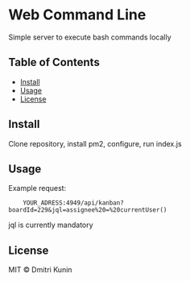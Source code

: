 # Web Command Line

Simple server to execute bash commands locally

## Table of Contents

- [Install](#install)
- [Usage](#usage)
- [License](#license)

## Install

Clone repository, install pm2, configure, run index.js

## Usage

Example request:
```
    YOUR_ADRESS:4949/api/kanban?boardId=229&jql=assignee%20=%20currentUser()
```
jql is currently mandatory

## License

MIT © Dmitri Kunin
